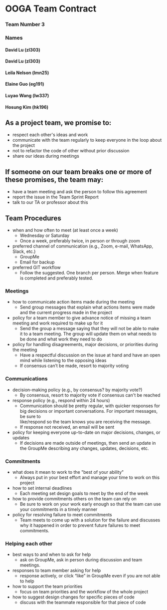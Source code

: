 # OOGA Team Contract
### Team Number 3
### Names
#### David Lu (zl303)
#### David Lu (zl303)
#### Leila Nelson (lmn25)
#### Elaine Guo (eg191)
#### Luyao Wang (lw337)
#### Hosung Kim (hk196)

## As a project team, we promise to:
* respect each other's ideas and work
* communicate with the team regularly to keep everyone in the loop about the project
* not to refactor the code of other without prior discussion
* share our ideas during meetings



## If someone on our team breaks one or more of these promises, the team may:
* have a team meeting and ask the person to follow this agreement
* report the issue in the Team Sprint Report
* talk to our TA or professor about this


## Team Procedures
* when and how often to meet (at least once a week)
  * Wednesday or Saturday
  * Once a week, preferably twice, in person or through zoom
* preferred channel of communication (e.g., Zoom, e-mail, WhatsApp, Slack, etc.)
  * GroupMe
  * Email for backup
* preferred GIT workflow
  * Follow the suggested. One branch per person. Merge when feature is completed
  and preferably tested.


### Meetings
* how to communicate action items made during the meeting
  * Send group messages that explain what actions items were made and the current progress made in the project
* policy for a team member to give advance notice of missing a team meeting and work required to make up for it
  * Send the group a message saying that they will not be able to make it to a team meeting. The group will update them on what needs to be done and what work they need to do
* policy for handling disagreements, major decisions, or priorities during the meeting
  * Have a respectful discussion on the issue at hand and have an open mind while listening to the opposing ideas
  * If consensus can’t be made, resort to majority voting


### Communications
* decision-making policy (e.g., by consensus? by majority vote?)
  * By consensus, resort to majority vote if consensus can't be reached
* response policy (e.g., respond within 24 hours)
  * Communication should be pretty regular, with quicker responses for big
    decisions or important conversations. For important messages, be sure to   
    like/respond so the team knows you are receiving the message.
  * If response not received, an email will be sent
* policy for keeping everyone up-to-date on major decisions, changes, or updates
  * If decisions are made outside of meetings, then send an update in the GroupMe describing any changes, updates, decisions, etc.


### Commitments
* what does it mean to work to the "best of your ability"
  * Always put in your best effort and manage your time to work on this project
* how to set internal deadlines
  * Each meeting set design goals to meet by the end of the week
* how to provide commitments others on the team can rely on
  * Be sure to work on your work early enough so that the team can use your commitments in a timely manner
* policy for resolving failure to meet commitments
  * Team meets to come up with a solution for the failure and discusses why it happened in order to prevent future failures to meet commitments.


### Helping each other
* best ways to and when to ask for help
  * ask on GroupMe, ask in person during discussion and team meetings.
* responses to team member asking for help
  * response actively, or click “like” in GroupMe even if you are not able to help
* how to support the team priorities
  * focus on team priorities and the workflow of the whole project
* how to suggest design changes for specific pieces of code
  * discuss with the teammate responsible for that piece of code 
